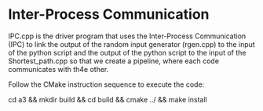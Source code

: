 # Inter-Process Communication

IPC.cpp is the driver program that uses the Inter-Process Communication (IPC) to link the output of the random input generator (rgen.cpp) to the input of the python script and the output of the python script to the input of the Shortest_path.cpp so that we create a pipeline, where each code communicates with th4e other.

Follow the CMake instruction sequence to execute the code:

cd a3 && mkdir build && cd build && cmake ../ && make install
